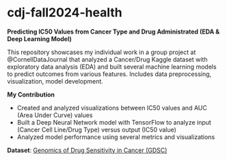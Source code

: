# cdj-fall2024-health
**Predicting IC50 Values from Cancer Type and Drug Administrated (EDA & Deep Learning Model)**

This repository showcases my individual work in a group project at @CornellDataJournal that analyzed a Cancer/Drug Kaggle dataset with exploratory data analysis (EDA) and built several machine learning models to predict outcomes from various features. Includes data preprocessing, visualization, model development.

**My Contribution**
- Created and analyzed visualizations between IC50 values and AUC (Area Under Curve) values
- Built a Deep Neural Network model with TensorFlow to analyze input (Cancer Cell Line/Drug Type) versus output (IC50 value)
- Analyzed model performance using several metrics and visualizations
  
**Dataset**: [Genomics of Drug Sensitivity in Cancer (GDSC)](https://www.kaggle.com/datasets/samiraalipour/genomics-of-drug-sensitivity-in-cancer-gdsc?resource=download)
